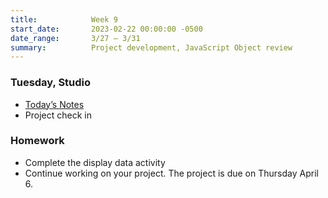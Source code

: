 ```yaml
---
title:            Week 9
start_date:       2023-02-22 00:00:00 -0500
date_range:       3/27 – 3/31
summary:          Project development, JavaScript Object review
---
```


### Tuesday, Studio

- [Today&rsquo;s Notes](https://paper.dropbox.com/doc/Parsons-Core-Interaction-S23-Week-8-Class-1-Notes--B03w6WbEzBsEKyWJWYqLkfBcAQ-IeOGECSNX8SJq4McQ9q7E)
- Project check in

### Homework
- Complete the display data activity
- Continue working on your project. The project is due on Thursday April 6.
